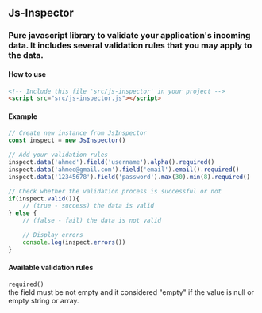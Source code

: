 ## Js-Inspector
### Pure javascript library to validate your application's incoming data. It includes several validation rules that you may apply to the data.

#### How to use
``` html
<!-- Include this file 'src/js-inspector' in your project -->
<script src="src/js-inspector.js"></script>
```
#### Example
``` javascript
// Create new instance from JsInspector
const inspect = new JsInspector()

// Add your validation rules
inspect.data('ahmed').field('username').alpha().required()
inspect.data('ahmed@gmail.com').field('email').email().required()
inspect.data('12345678').field('password').max(30).min(8).required()

// Check whether the validation process is successful or not
if(inspect.valid()){
	// (true - success) the data is valid
} else {
	// (false - fail) the data is not valid

	// Display errors
	console.log(inspect.errors())
}
```
#### Available validation rules
``` required() ``` <br/>
the field must be not empty and it considered "empty" if the value is null or empty string or array.